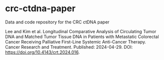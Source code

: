 # crc-ctdna-paper
Data and code repository for the CRC ctDNA paper

Lee and Kim et al. Longitudinal Comparative Analysis of Circulating Tumor DNA and Matched Tumor Tissue DNA in Patients with Metastatic Colorectal Cancer Receiving Palliative First-Line Systemic Anti-Cancer Therapy. Cancer Research and Treatment. Published: 2024-04-29. DOI: https://doi.org/10.4143/crt.2024.016.
